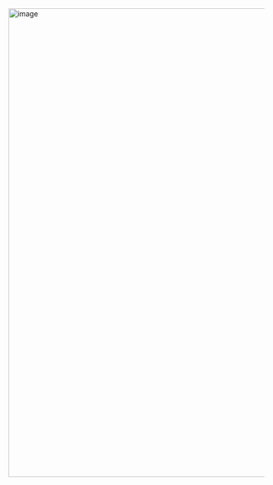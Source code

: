 <img width="1852" height="923" alt="image" src="https://github.com/user-attachments/assets/5d3714ca-4e20-4890-b1c6-809a945e119e" />
